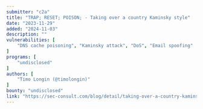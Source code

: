 ```yaml
---
submitter: "c2a"
title: "TRAP; RESET; POISON; - Taking over a country Kaminsky style"
date: "2023-11-29"
added: "2024-11-03"
description: ""
vulnerabilities: [
    "DNS cache poisoning", "Kaminsky attack", "DoS", "Email spoofing"
]
programs: [
    "undisclosed"
]
authors: [
    "Timo Longin (@timolongin)"
]
bounty: "undisclosed"
link: "https://sec-consult.com/blog/detail/taking-over-a-country-kaminsky-style/"
---
```




